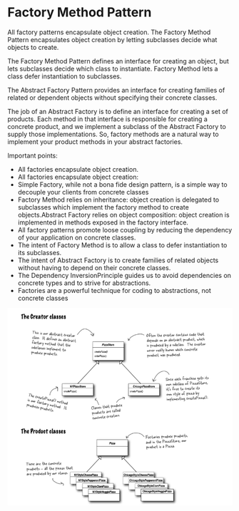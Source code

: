 # Factory Method Pattern

All factory patterns encapsulate object creation. The Factory Method Pattern encapsulates object creation by letting subclasses decide what objects to create.

The Factory Method Pattern defines an interface for creating an object, but lets subclasses decide which class to instantiate. Factory Method lets a class defer instantiation to subclasses.

The Abstract Factory Pattern provides an interface for creating families of related or dependent objects without specifying their concrete classes.

The job of an Abstract Factory is to define an interface for creating a set of products.
Each method in that interface is responsible for creating a concrete product, and we implement a subclass of the Abstract Factory to supply those implementations. So, factory methods are a natural way to implement your product methods in your abstract factories.

Important points:

* All factories encapsulate object creation.
* All factories encapsulate object creation:
*   Simple Factory, while not a bona fide design pattern, is a simple way to decouple your clients from concrete classes
* Factory Method relies on inheritance: object creation is delegated to subclasses which implement the factory method to create objects.Abstract Factory relies on object composition: object creation is implemented in methods exposed in the factory interface.
*   All factory patterns promote loose coupling by reducing the dependency of your application on concrete classes.
*   The intent of Factory Method is to allow a class to defer instantiation to its subclasses.
*   The intent of Abstract Factory is to create families of related objects without having to depend on their concrete classes.
*   The Dependency InversionPrinciple guides us to avoid dependencies on concrete types and to strive for abstractions.
* Factories are a powerful technique for coding to abstractions, not concrete classes

![factory](imgs/factory.png)

